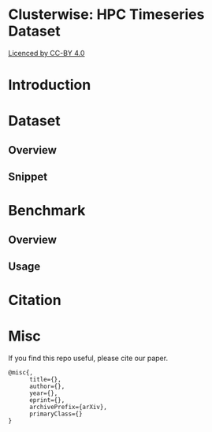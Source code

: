 # Clusterwise: HPC Timeseries Dataset

[Licenced by CC-BY 4.0](https://creativecommons.org/licenses/by/4.0/)

# Introduction


# Dataset


## Overview


## Snippet



# Benchmark

## Overview


## Usage



# Citation



# Misc

If you find this repo useful, please cite our paper.

```
@misc{,
      title={}, 
      author={},
      year={},
      eprint={},
      archivePrefix={arXiv},
      primaryClass={}
}
```